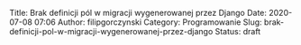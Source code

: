 Title: Brak definicji pól w migracji wygenerowanej przez Django
Date: 2020-07-08 07:06
Author: filipgorczynski
Category: Programowanie
Slug: brak-definicji-pol-w-migracji-wygenerowanej-przez-django
Status: draft


